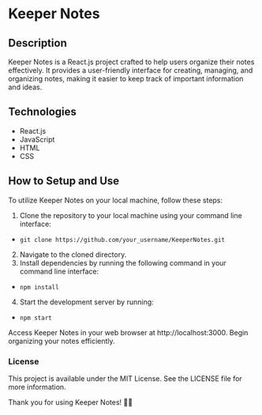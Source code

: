 # Keeper Notes
## Description

Keeper Notes is a React.js project crafted to help users organize their notes effectively. 
It provides a user-friendly interface for creating, managing, and organizing notes, making it easier to keep track of important information and ideas.
## Technologies

- React.js
- JavaScript
- HTML
- CSS

## How to Setup and Use

To utilize Keeper Notes on your local machine, follow these steps:

1. Clone the repository to your local machine using your command line interface:
- `git clone https://github.com/your_username/KeeperNotes.git`
2. Navigate to the cloned directory.
3. Install dependencies by running the following command in your command line interface:
- `npm install`
4. Start the development server by running:
 - `npm start`

Access Keeper Notes in your web browser at http://localhost:3000.
Begin organizing your notes efficiently.

### License

This project is available under the MIT License. See the LICENSE file for more information.

Thank you for using Keeper Notes! 📝✨
